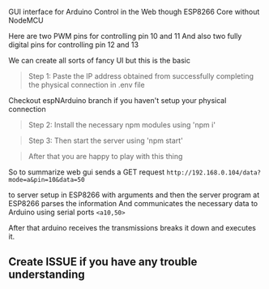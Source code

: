 GUI interface for Arduino Control in the Web though ESP8266 Core without NodeMCU

Here are two PWM pins for controlling pin 10 and 11
And also two fully digital pins for controlling pin 12 and 13

We can create all sorts of fancy UI but this is the basic

> Step 1: Paste the IP address obtained from successfully completing the physical connection in .env file

Checkout espNArduino branch if you haven't setup your physical connection

> Step 2: Install the necessary npm modules using 'npm i'

> Step 3: Then start the server using 'npm start'

> After that you are happy to play with this thing

So to summarize web gui sends a GET request
`http://192.168.0.104/data?mode=a&pin=10&data=50`

to server setup in ESP8266 with arguments and then the server program at ESP8266 parses the information
And communicates the necessary data to Arduino using serial ports
`<a10,50>`

After that arduino receives the transmissions breaks it down and executes it.

<h2>Create ISSUE if you have any trouble understanding</h2>
